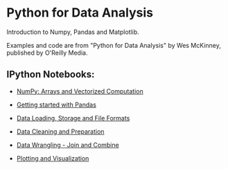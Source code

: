 # Python for Data Analysis

Introduction to Numpy, Pandas and Matplotlib.

Examples and code are from "Python for Data Analysis" by Wes McKinney, published by O'Reilly Media.

## IPython Notebooks:

- [NumPy: Arrays and Vectorized Computation](https://nbviewer.jupyter.org/github/vorsatti/Python-for-Data-Analysis/blob/master/NumPy.ipynb)

- [Getting started with Pandas](https://nbviewer.jupyter.org/github/vorsatti/Python-for-Data-Analysis/blob/master/Getting%20started%20with%20Pandas.ipynb)

- [Data Loading, Storage and File Formats](https://nbviewer.jupyter.org/github/vorsatti/Python-for-Data-Analysis/blob/master/Data%20Loading%2C%20Storage%20and%20File%20Formats.ipynb)

- [Data Cleaning and Preparation](https://nbviewer.jupyter.org/github/vorsatti/Python-for-Data-Analysis/blob/master/Data%20Cleaning%20and%20Preparation.ipynb)

- [Data Wrangling - Join and Combine](https://nbviewer.jupyter.org/github/vorsatti/Python-for-Data-Analysis/blob/master/Data%20Wrangling%20-%20Join%20and%20Combine.ipynb)

- [Plotting and Visualization](https://nbviewer.jupyter.org/github/vorsatti/Python-for-Data-Analysis/blob/master/Plotting%20and%20Visualization.ipynb)


